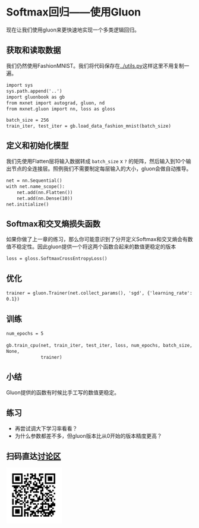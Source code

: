 # Softmax回归——使用Gluon

现在让我们使用gluon来更快速地实现一个多类逻辑回归。

## 获取和读取数据

我们仍然使用FashionMNIST。我们将代码保存在[../utils.py](../utils.py)这样这里不用复制一遍。

```{.python .input  n=1}
import sys
sys.path.append('..')
import gluonbook as gb
from mxnet import autograd, gluon, nd
from mxnet.gluon import nn, loss as gloss
```

```{.python .input  n=2}
batch_size = 256
train_iter, test_iter = gb.load_data_fashion_mnist(batch_size)
```

## 定义和初始化模型

我们先使用Flatten层将输入数据转成 `batch_size` x `?` 的矩阵，然后输入到10个输出节点的全连接层。照例我们不需要制定每层输入的大小，gluon会做自动推导。

```{.python .input  n=3}
net = nn.Sequential()
with net.name_scope():
    net.add(nn.Flatten())
    net.add(nn.Dense(10))
net.initialize()
```

## Softmax和交叉熵损失函数

如果你做了上一章的练习，那么你可能意识到了分开定义Softmax和交叉熵会有数值不稳定性。因此gluon提供一个将这两个函数合起来的数值更稳定的版本

```{.python .input  n=4}
loss = gloss.SoftmaxCrossEntropyLoss()
```

## 优化

```{.python .input  n=5}
trainer = gluon.Trainer(net.collect_params(), 'sgd', {'learning_rate': 0.1})
```

## 训练

```{.python .input  n=6}
num_epochs = 5

gb.train_cpu(net, train_iter, test_iter, loss, num_epochs, batch_size, None,
             trainer)
```

## 小结

Gluon提供的函数有时候比手工写的数值更稳定。

## 练习

- 再尝试调大下学习率看看？
- 为什么参数都差不多，但gluon版本比从0开始的版本精度更高？

## 扫码直达[讨论区](https://discuss.gluon.ai/t/topic/740)

![](../img/qr_softmax-regression-gluon.svg)
